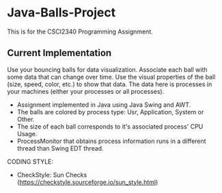 # Java-Balls-Project
 
This is for the CSCI2340 Programming Assignment. 

## Current Implementation
Use your bouncing balls for data visualization. Associate each ball with some data that can change over time.  Use the visual properties of the ball (size, speed, color, etc.) to show that data.  The data here is processes in your machines (either your processes or all processes). 

 - Assignment implemented in Java using Java Swing and AWT. 
 - The balls are colored by process type: Usr, Application, System or Other.
 - The size of each ball corresponds to it's associated process' CPU Usage.
 - ProcessMonitor that obtains process information runs in a different thread than Swing EDT thread.

CODING STYLE:
- CheckStyle: Sun Checks (https://checkstyle.sourceforge.io/sun_style.html)

